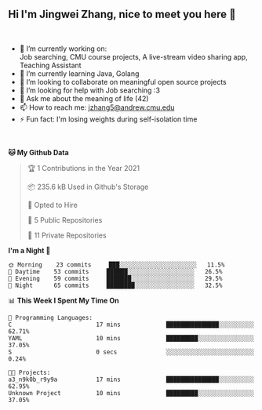 Hi I'm Jingwei Zhang, nice to meet you here 👋
---
<br>


- 🔭 I’m currently working on: <br>
    Job searching, CMU course projects, A live-stream video sharing app, Teaching Assistant
- 🌱 I’m currently learning Java, Golang
- 👯 I’m looking to collaborate on meaningful open source projects
- 🤔 I’m looking for help with Job searching :3
- 💬 Ask me about the meaning of life (42)
- 📫 How to reach me: jzhang5@andrew.cmu.edu
- ⚡ Fun fact: I'm losing weights during self-isolation time
<br>


<!--START_SECTION:waka-->
**🐱 My Github Data** 

> 🏆 1 Contributions in the Year 2021
 > 
> 📦 235.6 kB Used in Github's Storage 
 > 
> 💼 Opted to Hire
 > 
> 📜 5 Public Repositories 
 > 
> 🔑 11 Private Repositories  
 > 
**I'm a Night 🦉** 

```text
🌞 Morning    23 commits     ███░░░░░░░░░░░░░░░░░░░░░░   11.5% 
🌆 Daytime    53 commits     ██████░░░░░░░░░░░░░░░░░░░   26.5% 
🌃 Evening    59 commits     ███████░░░░░░░░░░░░░░░░░░   29.5% 
🌙 Night      65 commits     ████████░░░░░░░░░░░░░░░░░   32.5%

```


📊 **This Week I Spent My Time On** 

```text
💬 Programming Languages: 
C                        17 mins             ███████████████░░░░░░░░░░   62.71% 
YAML                     10 mins             █████████░░░░░░░░░░░░░░░░   37.05% 
S                        0 secs              ░░░░░░░░░░░░░░░░░░░░░░░░░   0.24%

🐱‍💻 Projects: 
a3_n9k0b_r9y9a           17 mins             ███████████████░░░░░░░░░░   62.95% 
Unknown Project          10 mins             █████████░░░░░░░░░░░░░░░░   37.05%

```


<!--END_SECTION:waka-->
